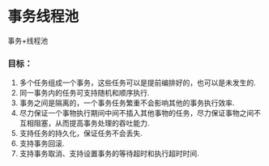 # 事务线程池
  事务+线程池
### 目标：
1. 多个任务组成一个事务，这些任务可以是提前编排好的，也可以是未发生的.
2. 同一事务内的任务可支持随机和顺序执行.
3. 事务之间是隔离的，一个事务任务繁重不会影响其他的事务执行效率.
4. 尽力保证一个事物执行期间中间不插入其他事物的任务，尽力保证事物之间不互相阻塞，从而提高事务处理的吞吐能力.
5. 支持任务的持久化，保证任务不会丢失.
6. 支持事务回滚.
7. 支持事务取消、支持设置事务的等待超时和执行超时时间.
